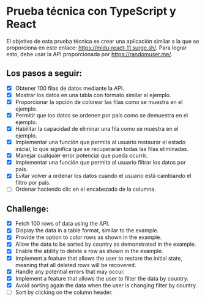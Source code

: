 # Prueba técnica con TypeScript y React

El objetivo de esta prueba técnica es crear una aplicación similar a la que se proporciona en este enlace: https://midu-react-11.surge.sh/. Para lograr esto, debe usar la API proporcionada por https://randomuser.me/.

## Los pasos a seguir:

- [x] Obtener 100 filas de datos mediante la API.
- [x] Mostrar los datos en una tabla con formato similar al ejemplo.
- [x] Proporcionar la opción de colorear las filas como se muestra en el ejemplo.
- [x] Permitir que los datos se ordenen por país como se demuestra en el ejemplo.
- [x] Habilitar la capacidad de eliminar una fila como se muestra en el ejemplo.
- [x] Implementar una función que permita al usuario restaurar el estado inicial, lo que significa que se recuperarán todas las filas eliminadas.
- [x] Manejar cualquier error potencial que pueda ocurrir.
- [x] Implementar una función que permita al usuario filtrar los datos por país.
- [x] Evitar volver a ordenar los datos cuando el usuario está cambiando el filtro por país.
- [ ] Ordenar haciendo clic en el encabezado de la columna.

## Challenge:

- [x] Fetch 100 rows of data using the API.
- [x] Display the data in a table format, similar to the example.
- [x] Provide the option to color rows as shown in the example.
- [x] Allow the data to be sorted by country as demonstrated in the example.
- [x] Enable the ability to delete a row as shown in the example.
- [x] Implement a feature that allows the user to restore the initial state, meaning that all deleted rows will be recovered.
- [x] Handle any potential errors that may occur.
- [x] Implement a feature that allows the user to filter the data by country.
- [x] Avoid sorting again the data when the user is changing filter by country.
- [ ] Sort by clicking on the column header.

